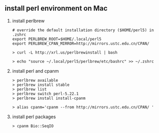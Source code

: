 ## install perl environment on Mac

1. install perlbrew

    ```
    # override the default installation directory ($HOME/perl5) in .zshrc
    export PERLBREW_ROOT=$HOME/.local/perl5
    export PERLBREW_CPAN_MIRROR=http://mirrors.ustc.edu.cn/CPAN/
    
    > curl -L http://xrl.us/perlbrewinstall | bash
    
    > echo "source ~/.local/perl5/perlbrew/etc/bashrc" >> ~/.zshrc
    ```

2. install perl and cpanm

    ```
    > perlbrew available
    > perlbrew install stable
    > perlbrew list
    > perlbrew switch perl-5.22.1
    > perlbrew install install-cpanm
    
    > alias cpanm='cpanm --from http://mirrors.ustc.edu.cn/CPAN/ '
    ```

3. install perl packages

    ```
    > cpanm Bio::SeqIO
    ```
